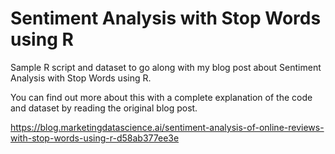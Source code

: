 # Sentiment Analysis with Stop Words using R

Sample R script and dataset to go along with my blog post about Sentiment Analysis with Stop Words using R. 

You can find out more about this with a complete explanation of the code and dataset by reading the original blog post.

https://blog.marketingdatascience.ai/sentiment-analysis-of-online-reviews-with-stop-words-using-r-d58ab377ee3e
